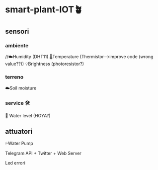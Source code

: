 # smart-plant-IOT🪴

## sensori
### ambiente
//☁️Humidity (DHT11)
🌡️Temperature (Thermistor-->improve code (wrong value??))
💡Brightness (photoresistor?)

### terreno
☁️Soil moisture

### service 🛠️
🌊 Water level (HOYA?)

## attuatori
💦Water Pump


Telegram API + Twitter + Web Server



Led errori
